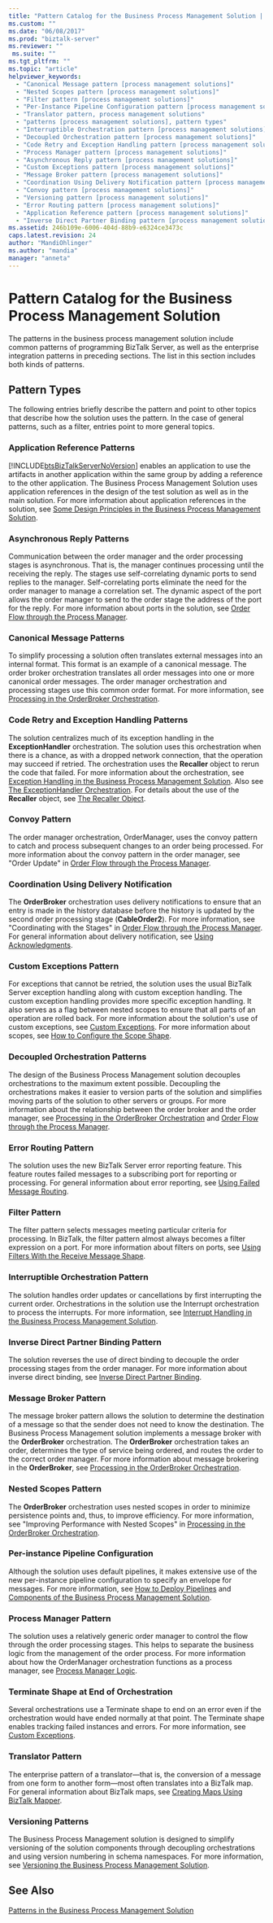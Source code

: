 ```yaml
---
title: "Pattern Catalog for the Business Process Management Solution | Microsoft Docs"
ms.custom: ""
ms.date: "06/08/2017"
ms.prod: "biztalk-server"
ms.reviewer: ""
 ms.suite: ""
ms.tgt_pltfrm: ""
ms.topic: "article"
helpviewer_keywords: 
  - "Canonical Message pattern [process management solutions]"
  - "Nested Scopes pattern [process management solutions]"
  - "Filter pattern [process management solutions]"
  - "Per-Instance Pipeline Configuration pattern [process management solutions]"
  - "Translator pattern, process management solutions"
  - "patterns [process management solutions], pattern types"
  - "Interruptible Orchestration pattern [process management solutions]"
  - "Decoupled Orchestration pattern [process management solutions]"
  - "Code Retry and Exception Handling pattern [process management solutions]"
  - "Process Manager pattern [process management solutions]"
  - "Asynchronous Reply pattern [process management solutions]"
  - "Custom Exceptions pattern [process management solutions]"
  - "Message Broker pattern [process management solutions]"
  - "Coordination Using Delivery Notification pattern [process management solutions]"
  - "Convoy pattern [process management solutions]"
  - "Versioning pattern [process management solutions]"
  - "Error Routing pattern [process management solutions]"
  - "Application Reference pattern [process management solutions]"
  - "Inverse Direct Partner Binding pattern [process management solutions]"
ms.assetid: 246b109e-6006-404d-88b9-e6324ce3473c
caps.latest.revision: 24
author: "MandiOhlinger"
ms.author: "mandia"
manager: "anneta"
---
```

# Pattern Catalog for the Business Process Management Solution
The patterns in the business process management solution include common patterns of programming BizTalk Server, as well as the enterprise integration patterns in preceding sections. The list in this section includes both kinds of patterns.  
  
## Pattern Types  
 The following entries briefly describe the pattern and point to other topics that describe how the solution uses the pattern. In the case of general patterns, such as a filter, entries point to more general topics.  
  
### Application Reference Patterns  
 [!INCLUDE[btsBizTalkServerNoVersion](../includes/btsbiztalkservernoversion-md.md)] enables an application to use the artifacts in another application within the same group by adding a reference to the other application. The Business Process Management Solution uses application references in the design of the test solution as well as in the main solution. For more information about application references in the solution, see [Some Design Principles in the Business Process Management Solution](../core/some-design-principles-in-the-business-process-management-solution.md).  
  
### Asynchronous Reply Patterns  
 Communication between the order manager and the order processing stages is asynchronous. That is, the manager continues processing until the receiving the reply. The stages use self-correlating dynamic ports to send replies to the manager. Self-correlating ports eliminate the need for the order manager to manage a correlation set. The dynamic aspect of the port allows the order manager to send to the order stage the address of the port for the reply. For more information about ports in the solution, see [Order Flow through the Process Manager](../core/order-flow-through-the-process-manager.md).  
  
### Canonical Message Patterns  
 To simplify processing a solution often translates external messages into an internal format. This format is an example of a canonical message. The order broker orchestration translates all order messages into one or more canonical order messages. The order manager orchestration and processing stages use this common order format. For more information, see [Processing in the OrderBroker Orchestration](../core/processing-in-the-orderbroker-orchestration.md).  
  
### Code Retry and Exception Handling Patterns  
 The solution centralizes much of its exception handling in the **ExceptionHandler** orchestration. The solution uses this orchestration when there is a chance, as with a dropped network connection, that the operation may succeed if retried. The orchestration uses the **Recaller** object to rerun the code that failed. For more information about the orchestration, see [Exception Handling in the Business Process Management Solution](../core/exception-handling-in-the-business-process-management-solution.md). Also see [The ExceptionHandler Orchestration](../core/the-exceptionhandler-orchestration.md). For details about the use of the **Recaller** object, see [The Recaller Object](../core/the-recaller-object.md).  
  
### Convoy Pattern  
 The order manager orchestration, OrderManager, uses the convoy pattern to catch and process subsequent changes to an order being processed. For more information about the convoy pattern in the order manager, see "Order Update" in [Order Flow through the Process Manager](../core/order-flow-through-the-process-manager.md).  
  
### Coordination Using Delivery Notification  
 The **OrderBroker** orchestration uses delivery notifications to ensure that an entry is made in the history database before the history is updated by the second order processing stage (**CableOrder2**). For more information, see "Coordinating with the Stages" in [Order Flow through the Process Manager](../core/order-flow-through-the-process-manager.md). For general information about delivery notification, see [Using Acknowledgments](../core/using-acknowledgments.md).  
  
### Custom Exceptions Pattern  
 For exceptions that cannot be retried, the solution uses the usual BizTalk Server exception handling along with custom exception handling. The custom exception handling provides more specific exception handling. It also serves as a flag between nested scopes to ensure that all parts of an operation are rolled back. For more information about the solution's use of custom exceptions, see [Custom Exceptions](../core/custom-exceptions.md). For more information about scopes, see [How to Configure the Scope Shape](../core/how-to-configure-the-scope-shape.md).  
  
### Decoupled Orchestration Patterns  
 The design of the Business Process Management solution decouples orchestrations to the maximum extent possible. Decoupling the orchestrations makes it easier to version parts of the solution and simplifies moving parts of the solution to other servers or groups. For more information about the relationship between the order broker and the order manager, see [Processing in the OrderBroker Orchestration](../core/processing-in-the-orderbroker-orchestration.md) and [Order Flow through the Process Manager](../core/order-flow-through-the-process-manager.md).  
  
### Error Routing Pattern  
 The solution uses the new BizTalk Server error reporting feature. This feature routes failed messages to a subscribing port for reporting or processing. For general information about error reporting, see [Using Failed Message Routing](../core/using-failed-message-routing.md).  
  
### Filter Pattern  
 The filter pattern selects messages meeting particular criteria for processing. In BizTalk, the filter pattern almost always becomes a filter expression on a port. For more information about filters on ports, see [Using Filters With the Receive Message Shape](../core/using-filters-with-the-receive-message-shape.md).  
  
### Interruptible Orchestration Pattern  
 The solution handles order updates or cancellations by first interrupting the current order. Orchestrations in the solution use the Interrupt orchestration to process the interrupts. For more information, see [Interrupt Handling in the Business Process Management Solution](../core/interrupt-handling-in-the-business-process-management-solution.md).  
  
### Inverse Direct Partner Binding Pattern  
 The solution reverses the use of direct binding to decouple the order processing stages from the order manager. For more information about inverse direct binding, see [Inverse Direct Partner Binding](../core/inverse-direct-partner-binding.md).  
  
### Message Broker Pattern  
 The message broker pattern allows the solution to determine the destination of a message so that the sender does not need to know the destination. The Business Process Management solution implements a message broker with the **OrderBroker** orchestration. The **OrderBroker** orchestration takes an order, determines the type of service being ordered, and routes the order to the correct order manager. For more information about message brokering in the **OrderBroker**, see [Processing in the OrderBroker Orchestration](../core/processing-in-the-orderbroker-orchestration.md).  
  
### Nested Scopes Pattern  
 The **OrderBroker** orchestration uses nested scopes in order to minimize persistence points and, thus, to improve efficiency. For more information, see "Improving Performance with Nested Scopes" in [Processing in the OrderBroker Orchestration](../core/processing-in-the-orderbroker-orchestration.md).  
  
### Per-instance Pipeline Configuration  
 Although the solution uses default pipelines, it makes extensive use of the new per-instance pipeline configuration to specify an envelope for messages. For more information, see [How to Deploy Pipelines](../core/how-to-deploy-pipelines.md) and [Components of the Business Process Management Solution](../core/components-of-the-business-process-management-solution.md).  
  
### Process Manager Pattern  
 The solution uses a relatively generic order manager to control the flow through the order processing stages. This helps to separate the business logic from the management of the order process. For more information about how the OrderManager orchestration functions as a process manager, see [Process Manager Logic](../core/process-manager-logic.md).  
  
### Terminate Shape at End of Orchestration  
 Several orchestrations use a Terminate shape to end on an error even if the orchestration would have ended normally at that point. The Terminate shape enables tracking failed instances and errors. For more information, see [Custom Exceptions](../core/custom-exceptions.md).  
  
### Translator Pattern  
 The enterprise pattern of a translator—that is, the conversion of a message from one form to another form—most often translates into a BizTalk map. For general information about BizTalk maps, see [Creating Maps Using BizTalk Mapper](../core/creating-maps-using-biztalk-mapper.md).  
  
### Versioning Patterns  
 The Business Process Management solution is designed to simplify versioning of the solution components through decoupling orchestrations and using version numbering in schema namespaces. For more information, see [Versioning the Business Process Management Solution](../core/versioning-the-business-process-management-solution.md).  
  
## See Also  
 [Patterns in the Business Process Management Solution](../core/patterns-in-the-business-process-management-solution.md)